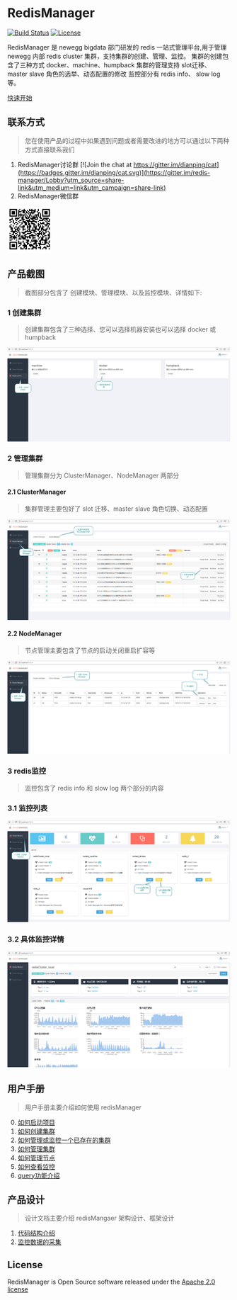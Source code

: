 # RedisManager

[![Build Status](https://travis-ci.org/ngbdf/redis-manager.svg?branch=master)](https://travis-ci.org/ngbdf/redis-manager)
[![License](https://img.shields.io/badge/License-Apache%202.0-blue.svg)](https://www.apache.org/licenses/LICENSE-2.0)

RedisManager 是 newegg bigdata 部门研发的 redis 一站式管理平台,用于管理 newegg 内部 redis cluster 集群，支持集群的创建、管理、监控。
集群的创建包含了三种方式 docker、machine、humpback
集群的管理支持 slot迁移、master slave 角色的选举、动态配置的修改
监控部分有 redis info、 slow log 等。

[快速开始](https://github.com/ngbdf/redis-manager/wiki/)     

## 联系方式
> 您在使用产品的过程中如果遇到问题或者需要改进的地方可以通过以下两种方式直接联系我们

1. RedisManager讨论群 [![Join the chat at https://gitter.im/dianping/cat](https://badges.gitter.im/dianping/cat.svg)](https://gitter.im/redis-manager/Lobby?utm_source=share-link&utm_medium=link&utm_campaign=share-link)
2. RedisManager微信群
<img src="./docs/images/wechat.jpg" width="100px"/>

## 产品截图
> 截图部分包含了 创建模块、管理模块、以及监控模块、详情如下:
### 1 创建集群
> 创建集群包含了三种选择、您可以选择机器安装也可以选择 docker 或 humpback
<img src="./docs/images/create.png"/>

### 2 管理集群
> 管理集群分为 ClusterManager、NodeManager 两部分

#### 2.1 ClusterManager
> 集群管理主要包好了 slot 迁移、master slave 角色切换、动态配置
<img src="./docs/images/cluster-manager.png"/>

#### 2.2 NodeManager
> 节点管理主要包含了节点的启动关闭重启扩容等
<img src="./docs/images/node-manager.png"/>

### 3 redis监控
> 监控包含了 redis info 和 slow log 两个部分的内容

### 3.1 监控列表
<img src="./docs/images/monitor-list.png"/>

### 3.2 具体监控详情
<img src="./docs/images/monitor-detail.png"/>

## 用户手册
> 用户手册主要介绍如何使用 redisManager

0. [如何启动项目](https://github.com/ngbdf/redis-manager/wiki/如何启动项目)
1. [如何创建集群](https://github.com/ngbdf/redis-manager/wiki/如何创建集群)
2. [如何管理或监控一个已存在的集群](https://github.com/ngbdf/redis-manager/wiki/如何管理或监控一个已存在的集群)
3. [如何管理集群](https://github.com/ngbdf/redis-manager/wiki/如何管理集群)
4. [如何管理节点](https://github.com/ngbdf/redis-manager/wiki/如何管理节点)
5. [如何查看监控](https://github.com/ngbdf/redis-manager/wiki/如何查看监控)
6. [query功能介绍](https://github.com/ngbdf/redis-manager/wiki/query功能介绍)

## 产品设计
> 设计文档主要介绍 redisMangaer 架构设计、框架设计

1. [代码结构介绍](https://github.com/ngbdf/redis-manager/wiki/代码结构介绍)
2. [监控数据的采集](https://github.com/ngbdf/redis-manager/wiki/监控数据的采集)

## License
RedisManager is Open Source software released under the  [Apache 2.0 license](http://www.apache.org/licenses/LICENSE-2.0.html)
